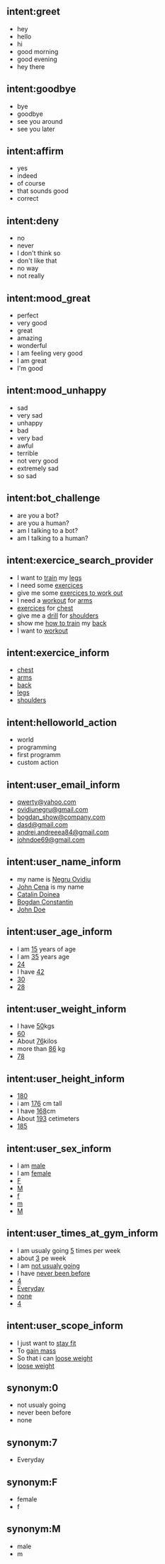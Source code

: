 ## intent:greet
- hey
- hello
- hi
- good morning
- good evening
- hey there

## intent:goodbye
- bye
- goodbye
- see you around
- see you later

## intent:affirm
- yes
- indeed
- of course
- that sounds good
- correct

## intent:deny
- no
- never
- I don't think so
- don't like that
- no way
- not really

## intent:mood_great
- perfect
- very good
- great
- amazing
- wonderful
- I am feeling very good
- I am great
- I'm good

## intent:mood_unhappy
- sad
- very sad
- unhappy
- bad
- very bad
- awful
- terrible
- not very good
- extremely sad
- so sad

## intent:bot_challenge
- are you a bot?
- are you a human?
- am I talking to a bot?
- am I talking to a human?

## intent:exercice_search_provider
- I want to [train](exercice_type) my [legs](muscular_group)
- I need some [exercices](exercice_type)
- give me some [exercices to work out](exercice_type)
- I need a [workout](exercice_type) for [arms](muscular_group)
- [exercices](exercice_type) for [chest](muscular_group)
- give me a [drill](exercice_type) for [shoulders](muscular_group)
- show me [how to train](exercice_type) my [back](muscular_group)
- I want to [workout](exercice_type)

## intent:exercice_inform
- [chest](muscular_group)
- [arms](muscular_group)
- [back](muscular_group)
- [legs](muscular_group)
- [shoulders](muscular_group)

## intent:helloworld_action
- world
- programming
- first programm
- custom action

## intent:user_email_inform
- [qwerty@yahoo.com](user_email)
- [ovidiunegru@gmail.com](user_email)
- [bogdan_show@company.com](user_email)
- [dasd@gmail.com](user_email)
- [andrei.andreeea84@gmail.com](user_email)
- [johndoe69@gmail.com](user_email)

## intent:user_name_inform
- my name is [Negru Ovidiu](user_name)
- [John Cena](user_name) is my name
- [Catalin Doinea](user_name)
- [Bogdan Constantin](user_name)
- [John Doe](user_name)

## intent:user_age_inform
- I am [15](user_age) years of age
- I am [35](user_age) years age
- [24](user_age)
- I have [42](user_age)
- [30](user_age)
- [28](user_age)

## intent:user_weight_inform
- I have [50](user_weight)kgs
- [60](user_weight)
- About [76](user_weight)kilos
- more than [86](user_weight) kg
- [78](user_weight)

## intent:user_height_inform
- [180](user_height)
- i am [176](user_height) cm tall
- I have [168](user_height)cm
- About [193](user_height) cetimeters
- [185](user_height)

## intent:user_sex_inform
- I am [male](user_sex:M)
- I am [female](user_sex:F)
- [F](user_sex)
- [M](user_sex)
- [f](user_sex:F)
- [m](user_sex:M)
- [M](user_sex)

## intent:user_times_at_gym_inform
- I am usualy going [5](user_times_at_gym) times per week
- about [3](user_times_at_gym) pe week
- I am [not usualy going](user_times_at_gym:0)
- I have [never been before](user_times_at_gym:0)
- [4](user_times_at_gym)
- [Everyday](user_times_at_gym:7)
- [none](user_times_at_gym:0)
- [4](user_times_at_gym)

## intent:user_scope_inform
- I just want to [stay fit](user_scope)
- To [gain mass](user_scope)
- So that i can [loose weight](user_scope)
- [loose weight](user_scope)

## synonym:0
- not usualy going
- never been before
- none

## synonym:7
- Everyday

## synonym:F
- female
- f

## synonym:M
- male
- m
